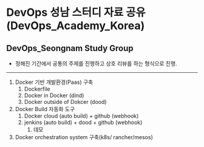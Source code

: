 # DevOps 성남 스터디 자료 공유 (DevOps_Academy_Korea)

## DevOps_Seongnam Study Group
- 정해진 기간에서 공통의 주제를 진행하고 상호 리뷰를 하는 형식으로 진행.

---

1. Docker 기반 개발환경(Paas) 구축
    1. Dockerfile
    2. Docker in Docker (dind)
    3. Docker outside of Dokcer (dood)
2. Docker Build 자동화 도구
    1. Docker cloud (auto build) + github (webhook)
    2. jenkins (auto build) + dood + github (webhook)
        1. 데모
3. Docker orchestration system 구축(k8s/ rancher/mesos)